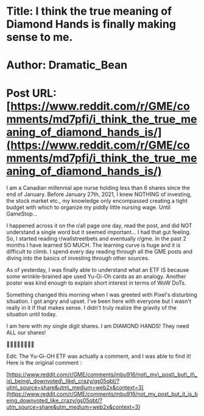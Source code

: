 # Title: I think the true meaning of Diamond Hands is finally making sense to me.
# Author: Dramatic_Bean
# Post URL: [https://www.reddit.com/r/GME/comments/md7pfi/i_think_the_true_meaning_of_diamond_hands_is/](https://www.reddit.com/r/GME/comments/md7pfi/i_think_the_true_meaning_of_diamond_hands_is/)


I am a Canadian millennial ape nurse holding less than 6 shares since the end of January. Before January 27th, 2021, I knew NOTHING of investing, the stock market etc., my knowledge only encompassed creating a tight budget with which to organize my piddly little nursing wage. Until GameStop...

I happened across it on the r/all page one day, read the post, and did NOT understand a single word but it seemed important... I had that gut feeling. So, I started reading r/wallstreetbets and eventually r/gme. In the past 2 months I have learned SO MUCH. The learning curve is huge and it is difficult to climb. I spend every day reading through all the GME posts and diving into the basics of investing through other sources.

As of yesterday, I was finally able to understand what an ETF IS because some wrinkle-brained ape used Yu-Gi-Oh cards as an analogy. Another poster was kind enough to explain short interest in terms of WoW DoTs.

Something changed this morning when I was greeted with Pixel's disturbing situation. I got angry and upset. I've been here with everyone but I wasn't really in it if that makes sense. I didn't truly realize the gravity of the situation until today.

I am here with my single digit shares. I am DIAMOND HANDS! They need ALL our shares!

🚀🚀🚀🚀🚀💎✋🏽

Edit: The Yu-Gi-OH ETF was actually a comment, and I was able to find it! Here is the original comment :

[https://www.reddit.com/r/GME/comments/mbu916/not\_my\_post\_but\_it\_is\_being\_downvoted\_like\_crazy/gs05qbt/?utm\_source=share&utm\_medium=web2x&context=3](https://www.reddit.com/r/GME/comments/mbu916/not_my_post_but_it_is_being_downvoted_like_crazy/gs05qbt/?utm_source=share&utm_medium=web2x&context=3)